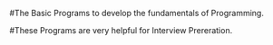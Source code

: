 
#The Basic Programs to develop the fundamentals of Programming.


#These Programs are very helpful for Interview Prereration.
